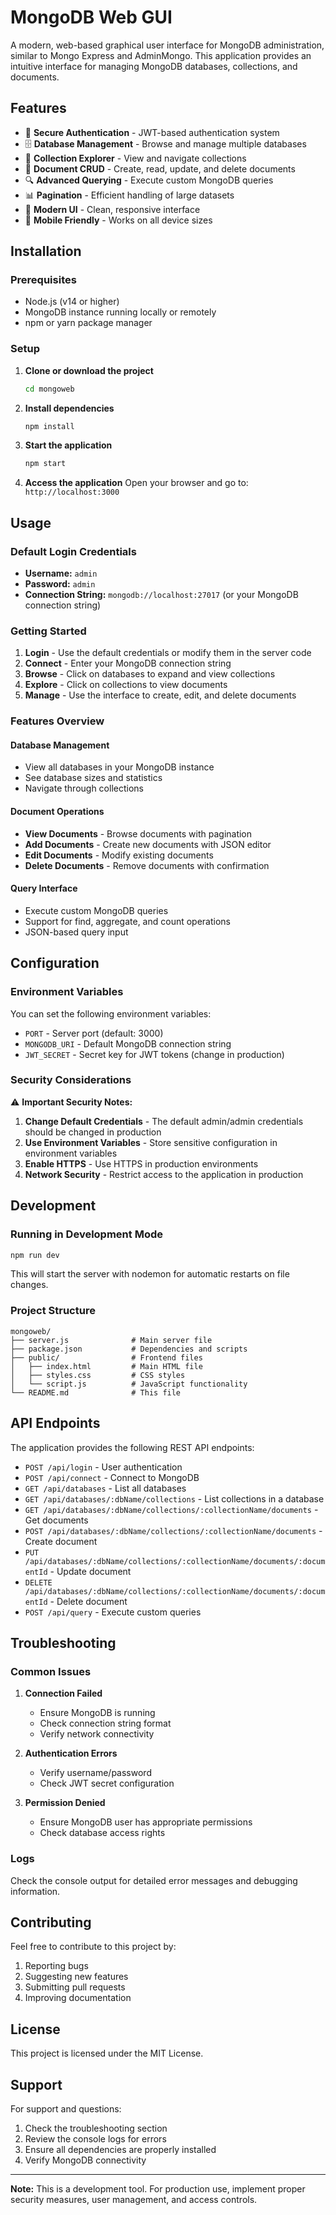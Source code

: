 # MongoDB Web GUI

A modern, web-based graphical user interface for MongoDB administration, similar to Mongo Express and AdminMongo. This application provides an intuitive interface for managing MongoDB databases, collections, and documents.

## Features

- 🔐 **Secure Authentication** - JWT-based authentication system
- 🗄️ **Database Management** - Browse and manage multiple databases
- 📁 **Collection Explorer** - View and navigate collections
- 📄 **Document CRUD** - Create, read, update, and delete documents
- 🔍 **Advanced Querying** - Execute custom MongoDB queries
- 📊 **Pagination** - Efficient handling of large datasets
- 🎨 **Modern UI** - Clean, responsive interface
- 📱 **Mobile Friendly** - Works on all device sizes

## Installation

### Prerequisites

- Node.js (v14 or higher)
- MongoDB instance running locally or remotely
- npm or yarn package manager

### Setup

1. **Clone or download the project**
   ```bash
   cd mongoweb
   ```

2. **Install dependencies**
   ```bash
   npm install
   ```

3. **Start the application**
   ```bash
   npm start
   ```

4. **Access the application**
   Open your browser and go to: `http://localhost:3000`

## Usage

### Default Login Credentials

- **Username:** `admin`
- **Password:** `admin`
- **Connection String:** `mongodb://localhost:27017` (or your MongoDB connection string)

### Getting Started

1. **Login** - Use the default credentials or modify them in the server code
2. **Connect** - Enter your MongoDB connection string
3. **Browse** - Click on databases to expand and view collections
4. **Explore** - Click on collections to view documents
5. **Manage** - Use the interface to create, edit, and delete documents

### Features Overview

#### Database Management
- View all databases in your MongoDB instance
- See database sizes and statistics
- Navigate through collections

#### Document Operations
- **View Documents** - Browse documents with pagination
- **Add Documents** - Create new documents with JSON editor
- **Edit Documents** - Modify existing documents
- **Delete Documents** - Remove documents with confirmation

#### Query Interface
- Execute custom MongoDB queries
- Support for find, aggregate, and count operations
- JSON-based query input

## Configuration

### Environment Variables

You can set the following environment variables:

- `PORT` - Server port (default: 3000)
- `MONGODB_URI` - Default MongoDB connection string
- `JWT_SECRET` - Secret key for JWT tokens (change in production)

### Security Considerations

⚠️ **Important Security Notes:**

1. **Change Default Credentials** - The default admin/admin credentials should be changed in production
2. **Use Environment Variables** - Store sensitive configuration in environment variables
3. **Enable HTTPS** - Use HTTPS in production environments
4. **Network Security** - Restrict access to the application in production

## Development

### Running in Development Mode

```bash
npm run dev
```

This will start the server with nodemon for automatic restarts on file changes.

### Project Structure

```
mongoweb/
├── server.js              # Main server file
├── package.json           # Dependencies and scripts
├── public/                # Frontend files
│   ├── index.html         # Main HTML file
│   ├── styles.css         # CSS styles
│   └── script.js          # JavaScript functionality
└── README.md              # This file
```

## API Endpoints

The application provides the following REST API endpoints:

- `POST /api/login` - User authentication
- `POST /api/connect` - Connect to MongoDB
- `GET /api/databases` - List all databases
- `GET /api/databases/:dbName/collections` - List collections in a database
- `GET /api/databases/:dbName/collections/:collectionName/documents` - Get documents
- `POST /api/databases/:dbName/collections/:collectionName/documents` - Create document
- `PUT /api/databases/:dbName/collections/:collectionName/documents/:documentId` - Update document
- `DELETE /api/databases/:dbName/collections/:collectionName/documents/:documentId` - Delete document
- `POST /api/query` - Execute custom queries

## Troubleshooting

### Common Issues

1. **Connection Failed**
   - Ensure MongoDB is running
   - Check connection string format
   - Verify network connectivity

2. **Authentication Errors**
   - Verify username/password
   - Check JWT secret configuration

3. **Permission Denied**
   - Ensure MongoDB user has appropriate permissions
   - Check database access rights

### Logs

Check the console output for detailed error messages and debugging information.

## Contributing

Feel free to contribute to this project by:

1. Reporting bugs
2. Suggesting new features
3. Submitting pull requests
4. Improving documentation

## License

This project is licensed under the MIT License.

## Support

For support and questions:

1. Check the troubleshooting section
2. Review the console logs for errors
3. Ensure all dependencies are properly installed
4. Verify MongoDB connectivity

---

**Note:** This is a development tool. For production use, implement proper security measures, user management, and access controls.




